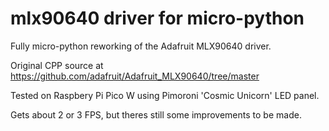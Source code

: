 # mlx90640 driver for micro-python
Fully micro-python reworking of the Adafruit MLX90640 driver.

Original CPP source at https://github.com/adafruit/Adafruit_MLX90640/tree/master

Tested on Raspbery Pi Pico W using Pimoroni 'Cosmic Unicorn' LED panel.

Gets about 2 or 3 FPS, but theres still some improvements to be made.


